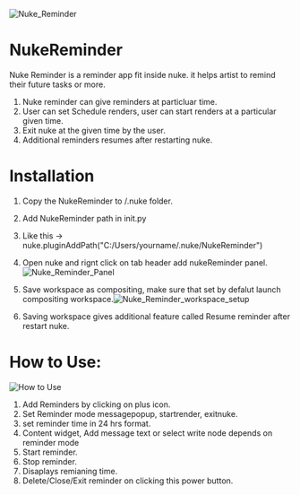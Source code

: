 ![Nuke_Reminder](https://user-images.githubusercontent.com/73053972/120096509-87cc0400-c149-11eb-877b-f303ff61a26d.png)

# NukeReminder
Nuke Reminder is a reminder app fit inside nuke. it helps artist to remind their future tasks or more.
1. Nuke reminder can give reminders at particluar time.
2. User can set Schedule renders, user can start renders at a particular given time.
3. Exit nuke at the given time by the user.
4. Additional reminders resumes after restarting nuke.
 
# Installation
1. Copy the NukeReminder to /.nuke folder.
2. Add NukeReminder path in init.py
3. Like this -> nuke.pluginAddPath("C:/Users/yourname/.nuke/NukeReminder")
4. Open nuke and rignt click on tab header add nukeReminder panel.![Nuke_Reminder_Panel](https://user-images.githubusercontent.com/73053972/120096513-92869900-c149-11eb-81fc-f48d91133814.png)
5. Save workspace as compositing, make sure that set by defalut launch compositing workspace.![Nuke_Reminder_workspace_setup](https://user-images.githubusercontent.com/73053972/120096516-974b4d00-c149-11eb-9d8d-e2526ba5721f.png)

6. Saving workspace gives additional feature called Resume reminder after restart nuke.

# How to Use:
![How to Use](https://user-images.githubusercontent.com/73053972/120096820-3290f200-c14b-11eb-9e3d-95c5db3b2663.png)
1. Add Reminders by clicking on plus icon.
2. Set Reminder mode messagepopup, startrender, exitnuke.
3. set reminder time in 24 hrs format.
4. Content widget, Add message text or select write node depends on reminder mode
5. Start reminder.
6. Stop reminder.
7. Disaplays remianing time.
8. Delete/Close/Exit reminder on clicking this power button.
